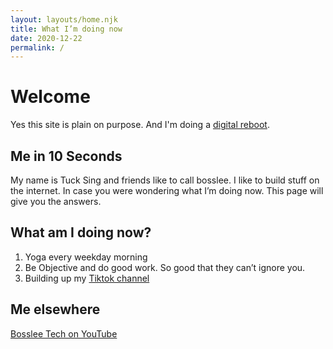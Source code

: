 ```yaml
---
layout: layouts/home.njk
title: What I’m doing now
date: 2020-12-22
permalink: /
---
```

# Welcome
Yes this site is plain on purpose.
And I'm doing a [digital reboot](/about).

## Me in 10 Seconds
My name is Tuck Sing and friends like to call bosslee. I like to build stuff on the internet. In case you were wondering what I’m doing now. This page will give you the answers.

## What am I doing now?

1. Yoga every weekday morning
2. Be Objective and do good work. So good that they can’t ignore you.
3. Building up my [Tiktok channel](https://www.tiktok.com/@bossleelah?)

## Me elsewhere
[Bosslee Tech on YouTube](https://www.youtube.com/c/bossleetech?sub_confirmation=1)





